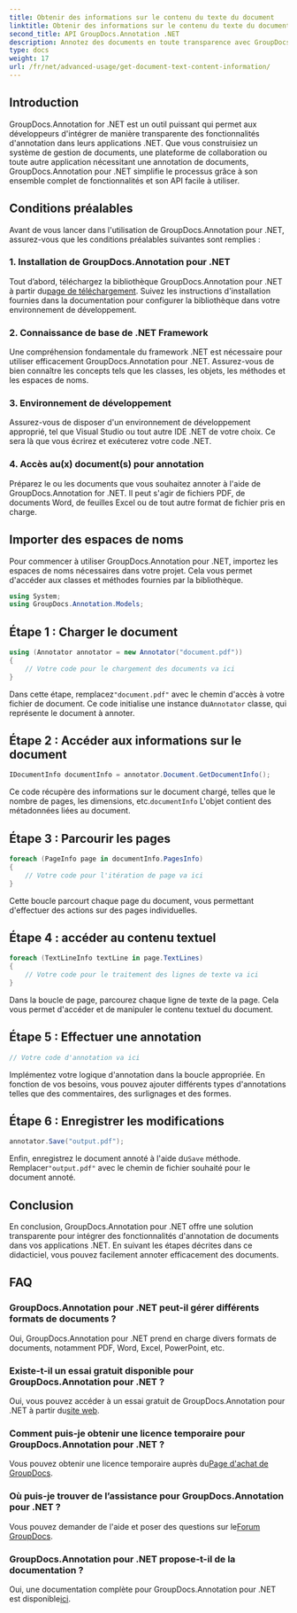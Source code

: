 ```yaml
---
title: Obtenir des informations sur le contenu du texte du document
linktitle: Obtenir des informations sur le contenu du texte du document
second_title: API GroupDocs.Annotation .NET
description: Annotez des documents en toute transparence avec GroupDocs.Annotation pour .NET. Intégrez facilement des fonctionnalités d'annotation dans vos applications .NET.
type: docs
weight: 17
url: /fr/net/advanced-usage/get-document-text-content-information/
---
```

## Introduction
GroupDocs.Annotation for .NET est un outil puissant qui permet aux développeurs d'intégrer de manière transparente des fonctionnalités d'annotation dans leurs applications .NET. Que vous construisiez un système de gestion de documents, une plateforme de collaboration ou toute autre application nécessitant une annotation de documents, GroupDocs.Annotation pour .NET simplifie le processus grâce à son ensemble complet de fonctionnalités et son API facile à utiliser.
## Conditions préalables
Avant de vous lancer dans l'utilisation de GroupDocs.Annotation pour .NET, assurez-vous que les conditions préalables suivantes sont remplies :
### 1. Installation de GroupDocs.Annotation pour .NET
 Tout d’abord, téléchargez la bibliothèque GroupDocs.Annotation pour .NET à partir du[page de téléchargement](https://releases.groupdocs.com/annotation/net/). Suivez les instructions d'installation fournies dans la documentation pour configurer la bibliothèque dans votre environnement de développement.
### 2. Connaissance de base de .NET Framework
Une compréhension fondamentale du framework .NET est nécessaire pour utiliser efficacement GroupDocs.Annotation pour .NET. Assurez-vous de bien connaître les concepts tels que les classes, les objets, les méthodes et les espaces de noms.
### 3. Environnement de développement
Assurez-vous de disposer d'un environnement de développement approprié, tel que Visual Studio ou tout autre IDE .NET de votre choix. Ce sera là que vous écrirez et exécuterez votre code .NET.
### 4. Accès au(x) document(s) pour annotation
Préparez le ou les documents que vous souhaitez annoter à l'aide de GroupDocs.Annotation for .NET. Il peut s'agir de fichiers PDF, de documents Word, de feuilles Excel ou de tout autre format de fichier pris en charge.

## Importer des espaces de noms
Pour commencer à utiliser GroupDocs.Annotation pour .NET, importez les espaces de noms nécessaires dans votre projet. Cela vous permet d'accéder aux classes et méthodes fournies par la bibliothèque.
```csharp
using System;
using GroupDocs.Annotation.Models;
```
## Étape 1 : Charger le document
```csharp
using (Annotator annotator = new Annotator("document.pdf"))
{
    // Votre code pour le chargement des documents va ici
}
```
 Dans cette étape, remplacez`"document.pdf"` avec le chemin d'accès à votre fichier de document. Ce code initialise une instance du`Annotator` classe, qui représente le document à annoter.
## Étape 2 : Accéder aux informations sur le document
```csharp
IDocumentInfo documentInfo = annotator.Document.GetDocumentInfo();
```
Ce code récupère des informations sur le document chargé, telles que le nombre de pages, les dimensions, etc.`documentInfo` L'objet contient des métadonnées liées au document.
## Étape 3 : Parcourir les pages
```csharp
foreach (PageInfo page in documentInfo.PagesInfo)
{
    // Votre code pour l'itération de page va ici
}
```
Cette boucle parcourt chaque page du document, vous permettant d'effectuer des actions sur des pages individuelles.
## Étape 4 : accéder au contenu textuel
```csharp
foreach (TextLineInfo textLine in page.TextLines)
{
    // Votre code pour le traitement des lignes de texte va ici
}
```
Dans la boucle de page, parcourez chaque ligne de texte de la page. Cela vous permet d'accéder et de manipuler le contenu textuel du document.
## Étape 5 : Effectuer une annotation
```csharp
// Votre code d'annotation va ici
```
Implémentez votre logique d'annotation dans la boucle appropriée. En fonction de vos besoins, vous pouvez ajouter différents types d'annotations telles que des commentaires, des surlignages et des formes.
## Étape 6 : Enregistrer les modifications
```csharp
annotator.Save("output.pdf");
```
 Enfin, enregistrez le document annoté à l'aide du`Save` méthode. Remplacer`"output.pdf"` avec le chemin de fichier souhaité pour le document annoté.

## Conclusion
En conclusion, GroupDocs.Annotation pour .NET offre une solution transparente pour intégrer des fonctionnalités d'annotation de documents dans vos applications .NET. En suivant les étapes décrites dans ce didacticiel, vous pouvez facilement annoter efficacement des documents.
## FAQ
### GroupDocs.Annotation pour .NET peut-il gérer différents formats de documents ?
Oui, GroupDocs.Annotation pour .NET prend en charge divers formats de documents, notamment PDF, Word, Excel, PowerPoint, etc.
### Existe-t-il un essai gratuit disponible pour GroupDocs.Annotation pour .NET ?
 Oui, vous pouvez accéder à un essai gratuit de GroupDocs.Annotation pour .NET à partir du[site web](https://releases.groupdocs.com/).
### Comment puis-je obtenir une licence temporaire pour GroupDocs.Annotation pour .NET ?
 Vous pouvez obtenir une licence temporaire auprès du[Page d'achat de GroupDocs](https://purchase.groupdocs.com/temporary-license/).
### Où puis-je trouver de l’assistance pour GroupDocs.Annotation pour .NET ?
 Vous pouvez demander de l'aide et poser des questions sur le[Forum GroupDocs](https://forum.groupdocs.com/c/annotation/10).
### GroupDocs.Annotation pour .NET propose-t-il de la documentation ?
 Oui, une documentation complète pour GroupDocs.Annotation pour .NET est disponible[ici](https://reference.groupdocs.com/annotation/net/).